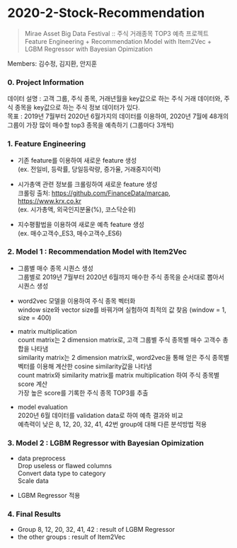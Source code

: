 # 2020-2-Stock-Recommendation
> Mirae Asset Big Data Festival :: 주식 거래종목 TOP3 예측 프로젝트   
> Feature Engineering + Recommendation Model with Item2Vec + LGBM Regressor with Bayesian Opimization

Members: 김수정, 김지환, 안지훈

### 0. Project Information
데이터 설명 : 고객 그룹, 주식 종목, 거래년월을 key값으로 하는 주식 거래 데이터와, 주식 종목을 key값으로 하는 주식 정보 데이터가 있다.     
목표 : 2019년 7월부터 2020년 6월가지의 데이터를 이용하여, 2020년 7월에 48개의 그룹이 가장 많이 매수할 top3 종목을 예측하기 (그룹마다 3개씩)        

### 1. Feature Engineering

- 기존 feature를 이용하여 새로운 feature 생성   
(ex. 전일비, 등락률, 당일등락량, 증가율, 거래중지이력)

- 시가총액 관련 정보를 크롤링하여 새로운 feature 생성    
크롤링 출처: https://github.com/FinanceData/marcap, https://www.krx.co.kr    
(ex. 시가총액, 외국인지분율(%), 코스닥순위)    

- 지수평활법을 이용하여 새로운 예측 feature 생성    
(ex. 매수고객수_ES3, 매수고객수_ES6)


### 2. Model 1 : Recommendation Model with Item2Vec
- 그룹별 매수 종목 시퀀스 생성    
그룹별로 2019년 7월부터 2020년 6월까지 매수한 주식 종목을 순서대로 뽑아서 시퀀스 생성

- word2vec 모델을 이용하여 주식 종목 벡터화    
window size와 vector size를 바꿔가며 실험하여 최적의 값 찾음 (window = 1, size = 400)

- matrix multiplication    
count matrix는 2 dimension matrix로, 고객 그룹별 주식 종목별 매수 고객수 총합을 나타냄    
similarity matrix는 2 dimension matrix로, word2vec을 통해 얻은 주식 종목별 벡터를 이용해 계산한 cosine similarity값을 나타냄     
count matrix와 similarity matrix를 matrix multiplication 하여 주식 종목별 score 계산      
가장 높은 score를 기록한 주식 종목 TOP3를 추출

- model evaluation    
2020년 6월 데이터를 validation data로 하여 예측 결과와 비교      
예측력이 낮은 8, 12, 20, 32, 41, 42번 group에 대해 다른 분석방법 적용


### 3. Model 2 : LGBM Regressor with Bayesian Opimization
- data preprocess    
Drop useless or flawed columns    
Convert data type to category    
Scale data

- LGBM Regressor 적용    


### 4. Final Results
- Group 8, 12, 20, 32, 41, 42 : result of LGBM Regressor    
- the other groups : result of Item2Vec
